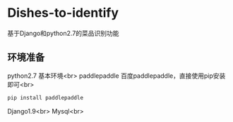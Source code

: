 # Dishes-to-identify
基于Django和python2.7的菜品识别功能
## 环境准备
python2.7 基本环境\<br>
paddlepaddle 百度paddlepaddle，直接使用pip安装即可\<br>
```python
pip install paddlepaddle
```
Django1.9\<br>
Mysql\<br>

